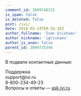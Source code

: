 ```yaml
---
comment_id: 3899748132
is_spam: false
is_deleted: false
post: /ivi/
date: 2018-05-14T09:34:16Z
author_fullname: 'Ivan Grishaev'
author_nickname: 'igrishaev'
author_is_anon: false
parent_id: 3899735346
---
```


<p>В подвале контактные данные:</p><p>Поддержка<br>support@ivi.ru<br>8-800-234-49-23<br>Вопросы и ответы — <a href="http://ask.ivi.ru" rel="nofollow noopener" title="ask.ivi.ru">ask.ivi.ru</a></p>
